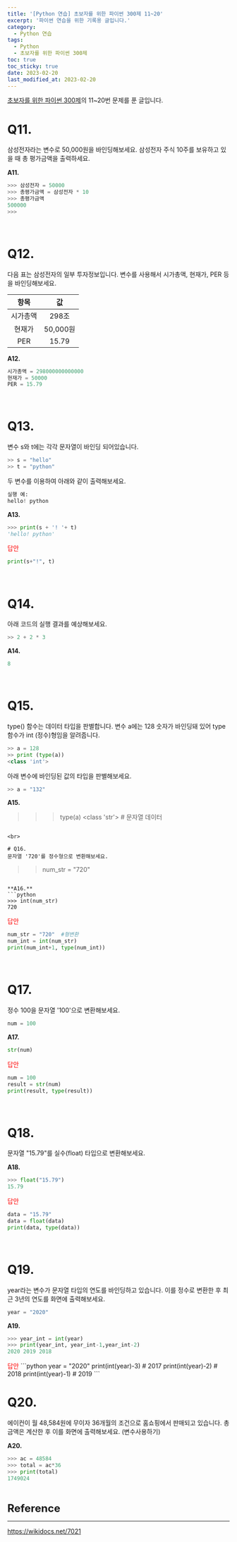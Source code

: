 ```yaml
---
title: '[Python 연습] 초보자를 위한 파이썬 300제 11~20'
excerpt: '파이썬 연습을 위한 기록용 글입니다.'
category:
  - Python 연습
tags:
  - Python
  - 초보자를 위한 파이썬 300제
toc: true
toc_sticky: true
date: 2023-02-20
last_modified_at: 2023-02-20
---
```


[초보자를 위한 파이썬 300제](https://wikidocs.net/7014)의 11~20번 문제를 푼 글입니다.

# Q11. 
삼성전자라는 변수로 50,000원을 바인딩해보세요. 삼성전자 주식 10주를 보유하고 있을 때 총 평가금액을 출력하세요.

**A11.** 
```python
>>> 삼성전자 = 50000
>>> 총평가금액 = 삼성전자 * 10
>>> 총평가금액
500000
>>> 
```

<br>

# Q12. 
다음 표는 삼성전자의 일부 투자정보입니다. 변수를 사용해서 시가총액, 현재가, PER 등을 바인딩해보세요.

|항목|값|
|:---:|:---:|
|시가총액|	298조|
|현재가|	50,000원|
|PER|	15.79|


**A12.** 
```python
시가총액 = 298000000000000
현재가 = 50000
PER = 15.79
```

<br>

# Q13. 
변수 s와 t에는 각각 문자열이 바인딩 되어있습니다.
```python
>> s = "hello"
>> t = "python"
```
두 변수를 이용하여 아래와 같이 출력해보세요.
```python
실행 예:
hello! python
```

**A13.** 
```python
>>> print(s + '! '+ t)
'hello! python'
```

<span style='color:red' >
답안
</span>

```python
print(s+"!", t)
```

<br>

# Q14. 
아래 코드의 실행 결과를 예상해보세요.
```python
>> 2 + 2 * 3 
```

**A14.** 
```python
8
```
<br>

# Q15. 
type() 함수는 데이터 타입을 판별합니다. 변수 a에는 128 숫자가 바인딩돼 있어 type 함수가 int (정수)형임을 알려줍니다.

```python
>> a = 128
>> print (type(a))
<class 'int'>
```
아래 변수에 바인딩된 값의 타입을 판별해보세요.
```python
>> a = "132"
```
**A15.**  
>>> type(a)
<class 'str'> # 문자열 데이터
```

<br>

# Q16. 
문자열 '720'를 정수형으로 변환해보세요.

```
>> num_str = "720"
```

**A16.**
```python
>>> int(num_str)
720
```

<span style='color:red' >
답안
</span>

```python
num_str = "720"  #형변환
num_int = int(num_str)
print(num_int+1, type(num_int))
```
<br>

# Q17. 
정수 100을 문자열 '100'으로 변환해보세요.
```python
num = 100 
```

**A17.**  
```python
str(num)
```
<span style='color:red' >
답안
</span>

```python
num = 100
result = str(num)
print(result, type(result))
```

<br>

# Q18. 
문자열 "15.79"를 실수(float) 타입으로 변환해보세요.


**A18.**
```python
>>> float("15.79")
15.79
```

<span style='color:red' >
답안
</span>

```python
data = "15.79"
data = float(data)
print(data, type(data))
```
<br>

# Q19. 
year라는 변수가 문자열 타입의 연도를 바인딩하고 있습니다. 이를 정수로 변환한 후 최근 3년의 연도를 화면에 출력해보세요.
```python
year = "2020"
```


**A19.**
```python
>>> year_int = int(year)
>>> print(year_int, year_int-1,year_int-2)
2020 2019 2018
```

<span style='color:red' >
답안
</span>
```python
year = "2020"
print(int(year)-3)  # 2017
print(int(year)-2)  # 2018
print(int(year)-1)  # 2019
```

<br>

# Q20. 
에이컨이 월 48,584원에 무이자 36개월의 조건으로 홈쇼핑에서 판매되고 있습니다. 총 금액은 계산한 후 이를 화면에 출력해보세요. (변수사용하기)

**A20.**
```python
>>> ac = 48584
>>> total = ac*36
>>> print(total)
1749024 
```



<br>

<span style='font-size:18pt'>**Reference**</span> 

------------

<https://wikidocs.net/7021>